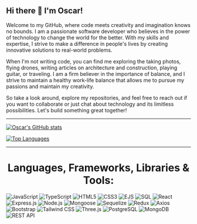 ## Hi there 👋 I'm Oscar!

Welcome to my GitHub, where code meets creativity and imagination knows no bounds. I am a passionate software developer who believes in the power of technology to change the world for the better. With my skills and expertise, I strive to make a difference in people's lives by creating innovative solutions to real-world problems.

When I'm not writing code, you can find me exploring the taking photos, flying drones, writing articles on architecture and construction, playing guitar, or traveling. I am a firm believer in the importance of balance, and I strive to maintain a healthy work-life balance that allows me to pursue my passions and maintain my creativity.

So take a look around, explore my repositories, and feel free to reach out if you want to collaborate or just chat about technology and its limitless possibilities. Let's build something great together!

<hr>

[![Oscar's GitHub stats](https://github-readme-stats.vercel.app/api?username=oscarnunez1&show_icons=true&theme=radical)](https://github.com/oscarnunez1/github-readme-stats) 

[![Top Languages](https://github-readme-stats.vercel.app/api/top-langs/?username=oscarnunez1&layout=compact)](https://github.com/oscarnunez1/github-readme-stats)

<hr>

<div align="center">
  <h1>Languages, Frameworks, Libraries & Tools:</h1>
</div>

![JavaScript](https://img.shields.io/badge/JavaScript-F7DF1E?style=for-the-badge&logo=javascript&logoColor=black)
![TypeScript](https://img.shields.io/badge/TypeScript-3178C6?style=for-the-badge&logo=typescript&logoColor=white)
![HTML5](https://img.shields.io/badge/HTML5-E34F26?style=for-the-badge&logo=html5&logoColor=white)
![CSS3](https://img.shields.io/badge/CSS3-1572B6?style=for-the-badge&logo=css3&logoColor=white)
![EJS](https://img.shields.io/badge/EJS-C15500?style=for-the-badge&logo=ejs&logoColor=white)
![SQL](https://img.shields.io/badge/SQL-4479A1?style=for-the-badge&logo=sql&logoColor=white)
![React](https://img.shields.io/badge/React-61DAFB?style=for-the-badge&logo=react&logoColor=black)
![Express.js](https://img.shields.io/badge/Express.js-404D59?style=for-the-badge)
![Node.js](https://img.shields.io/badge/Node.js-43853D?style=for-the-badge&logo=node.js&logoColor=white)
![Mongoose](https://img.shields.io/badge/Mongoose-880000?style=for-the-badge&logo=mongoose&logoColor=white)
![Sequelize](https://img.shields.io/badge/Sequelize-52B0E7?style=for-the-badge&logo=sequelize&logoColor=white)
![Redux](https://img.shields.io/badge/Redux-764ABC?style=for-the-badge&logo=redux&logoColor=white)
![Axios](https://img.shields.io/badge/Axios-6956CB?style=for-the-badge&logo=axios&logoColor=white)
![Bootstrap](https://img.shields.io/badge/Bootstrap-7952B3?style=for-the-badge&logo=bootstrap&logoColor=white)
![Tailwind CSS](https://img.shields.io/badge/Tailwind_CSS-38B2AC?style=for-the-badge&logo=tailwind-css&logoColor=white)
![Three.js](https://img.shields.io/badge/Three.js-000000?style=for-the-badge&logo=three.js&logoColor=white)
![PostgreSQL](https://img.shields.io/badge/PostgreSQL-4169E1?style=for-the-badge&logo=postgresql&logoColor=white)
![MongoDB](https://img.shields.io/badge/MongoDB-47A248?style=for-the-badge&logo=mongodb&logoColor=white)
![REST API](https://img.shields.io/badge/REST_API-02569B?style=for-the-badge&logo=rest-api&logoColor=white)
